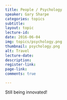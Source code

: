 ```yaml
---
title: People / Psychology
speaker: Gary Sharpe
categories: topics
subtitle: 
layout: topic
lecture-id: 
date: 2016-06-04
img: topics/psychology.png
thumbnail: psychology.png
alt: Travel
lecture-date:
description: 
register-link:
page-link:
comments: true

---
```


Still being innovated!